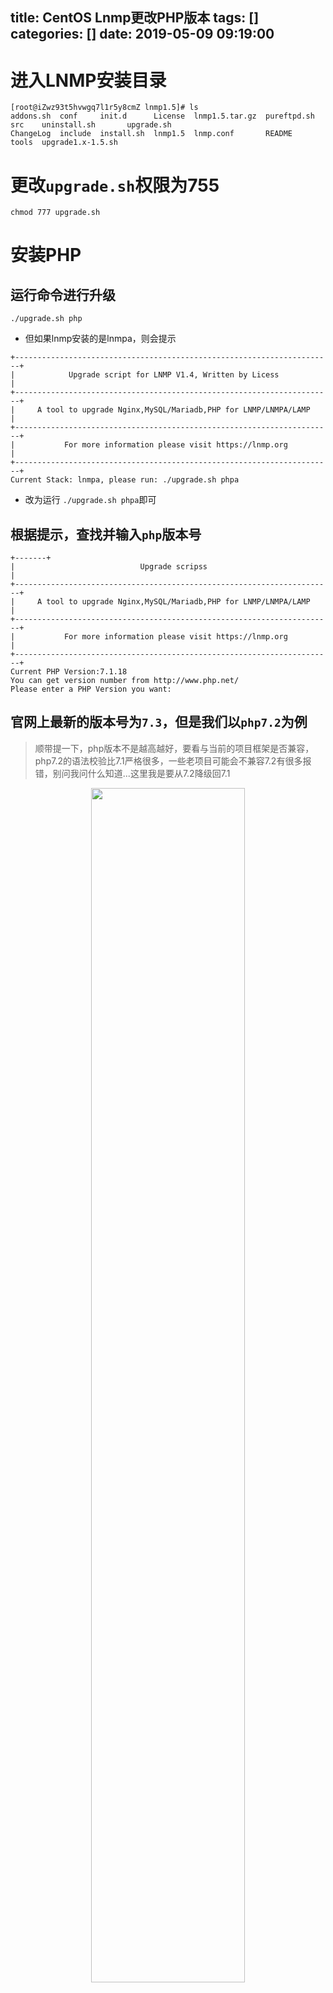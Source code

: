 title: CentOS Lnmp更改PHP版本
tags: []
categories: []
date: 2019-05-09 09:19:00
---
# 进入LNMP安装目录
```
[root@iZwz93t5hvwgq7l1r5y8cmZ lnmp1.5]# ls
addons.sh  conf     init.d      License  lnmp1.5.tar.gz  pureftpd.sh  src    uninstall.sh       upgrade.sh
ChangeLog  include  install.sh  lnmp1.5  lnmp.conf       README       tools  upgrade1.x-1.5.sh
```
# 更改`upgrade.sh`权限为755
```
chmod 777 upgrade.sh
```
# 安装PHP
## 运行命令进行升级
```
./upgrade.sh php
```
<!-- more -->
- 但如果lnmp安装的是lnmpa，则会提示
```
+-----------------------------------------------------------------------+
|            Upgrade script for LNMP V1.4, Written by Licess            |
+-----------------------------------------------------------------------+
|     A tool to upgrade Nginx,MySQL/Mariadb,PHP for LNMP/LNMPA/LAMP     |
+-----------------------------------------------------------------------+
|           For more information please visit https://lnmp.org          |
+-----------------------------------------------------------------------+
Current Stack: lnmpa, please run: ./upgrade.sh phpa
```
- 改为运行 `./upgrade.sh phpa`即可
## 根据提示，查找并输入`php`版本号
```
+-------+
|                            Upgrade scripss                            |
+-----------------------------------------------------------------------+
|     A tool to upgrade Nginx,MySQL/Mariadb,PHP for LNMP/LNMPA/LAMP     |
+-----------------------------------------------------------------------+
|           For more information please visit https://lnmp.org          |
+-----------------------------------------------------------------------+
Current PHP Version:7.1.18
You can get version number from http://www.php.net/
Please enter a PHP Version you want: 
```

## 官网上最新的版本号为`7.3`，但是我们以`php7.2`为例
> 顺带提一下，php版本不是越高越好，要看与当前的项目框架是否兼容，php7.2的语法校验比7.1严格很多，一些老项目可能会不兼容7.2有很多报错，别问我问什么知道...这里我是要从7.2降级回7.1
<div align=center>
<img width="70%" src="/images/WX20190509-094832.png"/>
</div>

## 服务器下载php压缩包太慢
> 如果遇到下载速度太慢的情况，可以停止命令，然后手动下载然后将压缩包上传到`lnmp1.5//src/`目录，在重新执行`./upgrade.sh php`

# lnmp支持升级、更改版本的内容
```
./upgrade.sh {nginx|mysql|mariadb|m2m|php|phpa|phpmyadmin}
```